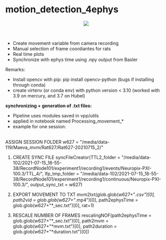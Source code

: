 # motion_detection_4ephys


<p align ="center">
    <img src = "https://user-images.githubusercontent.com/65451658/172926414-1a9c5103-29ff-405a-99e0-2b1184ac7db9.gif">
</p>
<br>


- Create movement variable from camera recording 
- Manual selection of frame coordiantes for rats
- Real time plots
- Synchronize with ephys time using .npy output from Basler

Remarks:
- Install opencv with pip: pip install opencv-python (bugs if installing through conda)
- create virtenv (or conda env) with python version < 3.10 (worked with 3.9 on mercury, and 3.7 on Hubel)


**synchronizing + generation of .txt files:** 
+ Pipeline uses modules saved in vpp/utils<br>
+ applied in notebook named Processing_movement_*<br>
+ example for one session:
<br>
ASSIGN SESSION FOLDER
w627 = "/media/data-119/Maeva_mvm/Rat627/Rat627-20210715_2/"

1) CREATE SYNC FILE
syncFileCreator(TTL2_folder = "/media/data-102/2021-07-15_18-55-38/RecordNode101/experiment1/recording1/events/Neuropix-PXI-100.3/TTL_4/",
            lfp_tmp_folder = "/media/data-102/2021-07-15_18-55-38/RecordNode101/experiment1/recording1/continuous/Neuropix-PXI-100.3/",
            output_sync_txt = w627)

2) EXPORT MOVEMENT TO TXT
mvm2txt(glob.glob(w627+"*.csv")[0],
        path2vid = glob.glob(w627+"*.mp4")[0],
        path2ephysTime = glob.glob(w627+"*_sec.txt")[0],
        rat=1)

3) RESCALE NUMBER OF FRAMES
rescalingNOF(path2ephysTime = glob.glob(w627+"*_sec.txt")[0],
             path2mvm = glob.glob(w627+"*mvm.txt")[0],
             path2duration = glob.glob(w627+"*duration.txt")[0])
